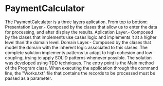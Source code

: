 # PaymentCalculator
The PaymentCalculator is a three layers aplication. From top to bottom:
Presentation Layer.- Composed by the clases that allow us to enter the data for processing, and after display the results.
Aplication Layer.- Composed by the clases that implements use cases logic and implements it at a higher level than the domain level.
Domain Layer.- Composed by the clases that model the domain with the inherent logic associated to this clases.
The complete solution implements patterns to adapt to high cohesion and low coupling, trying to apply SOLID patterns whenever possible.
The solution was developed using TDD techniques.
The entry point is the Main method of the Program class.
When executing the application through the command line, the "Works.txt" file that contains the records to be processed must be passed as a parameter.
